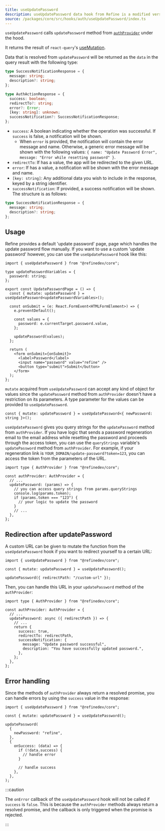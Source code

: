 ```yaml
---
title: useUpdatePassword
description: useUpdatePassword data hook from Refine is a modified version of react-query's useMutation for registration.
source: /packages/core/src/hooks/auth/useUpdatePassword/index.ts
---
```


`useUpdatePassword` calls `updatePassword` method from [`authProvider`](/docs/authentication/auth-provider) under the hood.

It returns the result of `react-query`'s [useMutation](https://react-query.tanstack.com/reference/useMutation).

Data that is resolved from `updatePassword` will be returned as the `data` in the query result with the following type:

```ts
type SuccessNotificationResponse = {
  message: string;
  description?: string;
};

type AuthActionResponse = {
  success: boolean;
  redirectTo?: string;
  error?: Error;
  [key: string]: unknown;
  successNotification?: SuccessNotificationResponse;
};
```

- `success`: A boolean indicating whether the operation was successful. If `success` is false, a notification will be shown.
  - When `error` is provided, the notification will contain the error message and name. Otherwise, a generic error message will be shown with the following values: `{ name: "Update Password Error", message: "Error while resetting password" }`.
- `redirectTo`: If has a value, the app will be redirected to the given URL.
- `error`: If has a value, a notification will be shown with the error message and name.
- `[key: string]`: Any additional data you wish to include in the response, keyed by a string identifier.
- `successNotification`: If provided, a success notification will be shown. The structure is as follows:

```ts
type SuccessNotificationResponse = {
  message: string;
  description?: string;
};
```

## Usage

Refine provides a default 'update password' page, page which handles the update password flow manually.
If you want to use a custom 'update password' however, you can use the `useUpdatePassword` hook like this:

```tsx title="pages/customupdatePasswordPage"
import { useUpdatePassword } from "@refinedev/core";

type updatePasswordVariables = {
  password: string;
};

export const UpdatePasswordPage = () => {
  const { mutate: updatePassword } = useUpdatePassword<updatePasswordVariables>();

  const onSubmit = (e: React.FormEvent<HTMLFormElement>) => {
    e.preventDefault();

    const values = {
      password: e.currentTarget.password.value,
    };

    updatePassword(values);
  };

  return (
    <form onSubmit={onSubmit}>
      <label>Password</label>
      <input name="password" value="refine" />
      <button type="submit">Submit</button>
    </form>
  );
};
```

`mutate` acquired from `useUpdatePassword` can accept any kind of object for values since the `updatePassword` method from `authProvider` doesn't have a restriction on its parameters.
A type parameter for the values can be provided to `useUpdatePassword`.

```tsx
const { mutate: updatePassword } = useUpdatePassword<{ newPassword: string }>();
```

`useUpdatePassword` gives you query strings for the `updatePassword` method from `authProvider`. If you have logic that sends a password regeneration email to the email address while resetting the password and proceeds through the access token, you can use the `queryStrings` variable's `updatePassword` method from `authProvider`. For example, if your regeneration link is `YOUR_DOMAIN/update-password?token=123`, you can access the token from the parameters of the URL.

```tsx
import type { AuthProvider } from "@refinedev/core";

const authProvider: AuthProvider = {
  // ...
  updatePassword: (params) => {
    // you can access query strings from params.queryStrings
    console.log(params.token);
    if (params.token === "123") {
      // your logic to update the password
    }
    // ...
  },
};
```

## Redirection after updatePassword

A custom URL can be given to mutate the function from the `useUpdatePassword` hook if you want to redirect yourself to a certain URL:

```tsx
import { useUpdatePassword } from "@refinedev/core";

const { mutate: updatePassword } = useUpdatePassword();

updatePassword({ redirectPath: "/custom-url" });
```

Then, you can handle this URL in your `updatePassword` method of the `authProvider`:

```tsx
import type { AuthProvider } from "@refinedev/core";

const authProvider: AuthProvider = {
  // ...
  updatePassword: async ({ redirectPath }) => {
    // ...
    return {
      success: true,
      redirectTo: redirectPath,
      successNotification: {
        message: "Update password successful",
        description: "You have successfully updated password.",
      },
    };
  },
};
```

## Error handling

Since the methods of `authProvider` always return a resolved promise, you can handle errors by using the `success` value in the response:

```tsx
import { useUpdatePassword } from "@refinedev/core";

const { mutate: updatePassword } = useUpdatePassword();

updatePassword(
  {
    newPassword: "refine",
  },
  {
    onSuccess: (data) => {
      if (!data.success) {
        // handle error
      }

      // handle success
    },
  },
);
```

:::caution

The `onError` callback of the `useUpdatePassword` hook will not be called if `success` is `false`. This is because the `authProvider` methods always return a resolved promise, and the callback is only triggered when the promise is rejected.

:::
